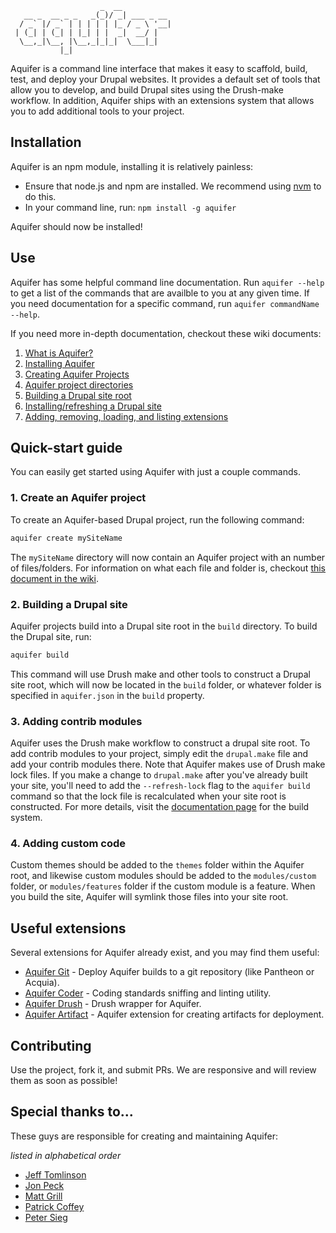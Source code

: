 ```
                    _  __
   __ _  __ _ _   _(_)/ _| ___ _ __
  / _` |/ _` | | | | | |_ / _ \ '__|
 | (_| | (_| | |_| | |  _|  __/ |
  \__,_|\__, |\__,_|_|_|  \___|_|
           |_|

```
Aquifer is a command line interface that makes it easy to scaffold, build, test, and deploy your Drupal websites. It provides a default set of tools that allow you to develop, and build Drupal sites using the Drush-make workflow. In addition, Aquifer ships with an extensions system that allows you to add additional tools to your project.


## Installation
Aquifer is an npm module, installing it is relatively painless:

* Ensure that node.js and npm are installed. We recommend using [nvm](https://github.com/creationix/nvm) to do this.
* In your command line, run: `npm install -g aquifer`

Aquifer should now be installed!

## Use
Aquifer has some helpful command line documentation. Run `aquifer --help` to get a list of the commands that are availble to you at any given time. If you need documentation for a specific command, run `aquifer commandName --help`.

If you need more in-depth documentation, checkout these wiki documents:
1. [What is Aquifer?](/aquifer/aquifer/wiki/What-is-Aquifer%3F)
2. [Installing Aquifer](/aquifer/aquifer/wiki/Installing-Aquifer)
3. [Creating Aquifer Projects](/aquifer/aquifer/wiki/Creating-Aquifer-Projects)
4. [Aquifer project directories](/aquifer/aquifer/wiki/Aquifer-project-directories)
5. [Building a Drupal site root](/aquifer/aquifer/wiki/Building-a-Drupal-site-root)
6. [Installing/refreshing a Drupal site](/aquifer/aquifer/wiki/Installing-refreshing-a-Drupal-site)
7. [Adding, removing, loading, and listing extensions](/aquifer/aquifer/wiki/Adding,-removing,-loading,-and-listing-extensions)

## Quick-start guide
You can easily get started using Aquifer with just a couple commands.

### 1. Create an Aquifer project
To create an Aquifer-based Drupal project, run the following command:

```bash
aquifer create mySiteName
```

The `mySiteName` directory will now contain an Aquifer project with an number of files/folders. For information on what each file and folder is, checkout [this document in the wiki](https://github.com/aquifer/aquifer/wiki/Aquifer-project-directories).

### 2. Building a Drupal site
Aquifer projects build into a Drupal site root in the `build` directory. To build the Drupal site, run:

```bash
aquifer build
```

This command will use Drush make and other tools to construct a Drupal site root, which will now be located in the `build` folder, or whatever folder is specified in `aquifer.json` in the `build` property.

### 3. Adding contrib modules
Aquifer uses the Drush make workflow to construct a drupal site root. To add contrib modules to your project, simply edit the `drupal.make` file and add your contrib modules there. Note that Aquifer makes use of Drush make lock files. If you make a change to `drupal.make` after you've already built your site, you'll need to add the `--refresh-lock` flag to the `aquifer build` command so that the lock file is recalculated when your site root is constructed. For more details, visit the [documentation page](https://github.com/aquifer/aquifer/wiki/Building-a-Drupal-site-root) for the build system.

### 4. Adding custom code
Custom themes should be added to the `themes` folder within the Aquifer root, and likewise custom modules should be added to the `modules/custom` folder, or `modules/features` folder if the custom module is a feature. When you build the site, Aquifer will symlink those files into your site root.

## Useful extensions
Several extensions for Aquifer already exist, and you may find them useful:

* [Aquifer Git](https://github.com/aquifer/aquifer-git) - Deploy Aquifer builds to a git repository (like Pantheon or Acquia).
* [Aquifer Coder](https://github.com/aquifer/aquifer-coder) - Coding standards sniffing and linting utility.
* [Aquifer Drush](https://github.com/aquifer/aquifer-drush) - Drush wrapper for Aquifer.
* [Aquifer Artifact](https://github.com/aquifer/aquifer-artifact) - Aquifer extension for creating artifacts for deployment.

## Contributing
Use the project, fork it, and submit PRs. We are responsive and will review them as soon as possible!

## Special thanks to...
These guys are responsible for creating and maintaining Aquifer:

_listed in alphabetical order_
* [Jeff Tomlinson](https://github.com/JeffTomlinson)
* [Jon Peck](https://github.com/fluxsauce)
* [Matt Grill](https://github.com/mattgrill)
* [Patrick Coffey](https://github.com/pscoffs)
* [Peter Sieg](https://github.com/chasingmaxwell)
